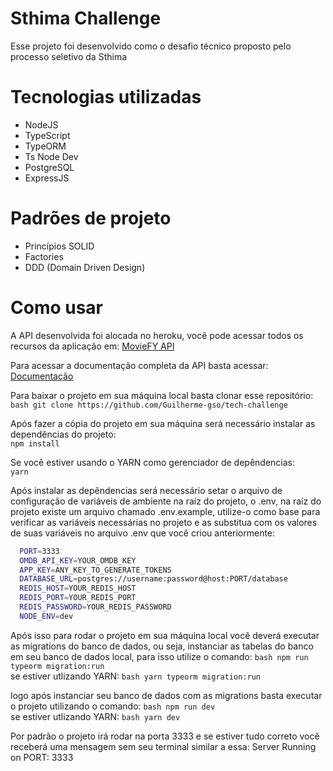 # Sthima Challenge

Esse projeto foi desenvolvido como o desafio técnico proposto pelo processo seletivo da Sthima

# Tecnologias utilizadas
- NodeJS
- TypeScript 
- TypeORM
- Ts Node Dev
- PostgreSQL
- ExpressJS

# Padrões de projeto
- Princípios SOLID
- Factories
- DDD (Domain Driven Design)

# Como usar

A API desenvolvida foi alocada no heroku, você pode acessar todos os recursos da aplicação em: <a href="https://moviefy-challenge.herokuapp.com/api">MovieFY API</a>

Para acessar a documentação completa da API basta acessar: <a href="https://moviefy-challenge.herokuapp.com/docs">Documentação</a>

Para baixar o projeto em sua máquina local basta clonar esse repositório: <br />
```bash git clone https://github.com/Guilherme-gso/tech-challenge```

Após fazer a cópia do projeto em sua máquina será necessário instalar as dependências do projeto: <br />
<code>npm install</code>

Se você estiver usando o YARN como gerenciador de depêndencias: <br />
<code>yarn</code>

Após instalar as depêndencias será necessário setar o arquivo de configuração de variáveis de ambiente na raíz do projeto, o .env, na raíz do projeto existe um arquivo chamado .env.example, utilize-o como base para verificar as variáveis necessárias no projeto e as substitua com os valores de suas variáveis no arquivo .env que você criou anteriormente: <br />
```bash
  PORT=3333
  OMDB_API_KEY=YOUR_OMDB_KEY
  APP_KEY=ANY_KEY_TO_GENERATE_TOKENS
  DATABASE_URL=postgres://username:password@host:PORT/database
  REDIS_HOST=YOUR_REDIS_HOST
  REDIS_PORT=YOUR_REDIS_PORT
  REDIS_PASSWORD=YOUR_REDIS_PASSWORD
  NODE_ENV=dev
```

Após isso para rodar o projeto em sua máquina local você deverá executar as migrations do banco de dados, ou seja, instanciar as tabelas do banco em seu banco de dados local, para isso utilize o comando: ```bash npm run typeorm migration:run``` <br />
se estiver utlizando YARN: ```bash yarn typeorm migration:run```

logo após instanciar seu banco de dados com as migrations basta executar o projeto utilizando o comando: ```bash npm run dev``` <br />
se estiver utlizando YARN: ```bash yarn dev``` <br />

Por padrão o projeto irá rodar na porta 3333 e se estiver tudo correto você receberá uma mensagem sem seu terminal similar a essa: Server Running on PORT: 3333
